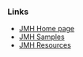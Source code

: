 
### Links
- [JMH Home page](http://openjdk.java.net/projects/code-tools/jmh/)
- [JMH Samples](http://hg.openjdk.java.net/code-tools/jmh/file/tip/jmh-samples/src/main/java/org/openjdk/jmh/samples/)
- [JMH Resources](http://psy-lob-saw.blogspot.com/p/jmh-related-posts.html)
